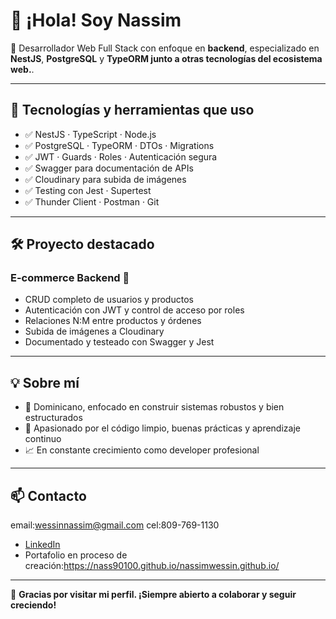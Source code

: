 # 👋 ¡Hola! Soy Nassim

🎯 Desarrollador Web Full Stack con enfoque en **backend**, especializado en **NestJS**, **PostgreSQL** y **TypeORM junto a otras tecnologías del ecosistema web.**.

---

## 🚀 Tecnologías y herramientas que uso

- ✅ NestJS · TypeScript · Node.js
- ✅ PostgreSQL · TypeORM · DTOs · Migrations
- ✅ JWT · Guards · Roles · Autenticación segura
- ✅ Swagger para documentación de APIs
- ✅ Cloudinary para subida de imágenes
- ✅ Testing con Jest · Supertest
- ✅ Thunder Client · Postman · Git

---

## 🛠️ Proyecto destacado
### E-commerce Backend 🛒
- CRUD completo de usuarios y productos
- Autenticación con JWT y control de acceso por roles
- Relaciones N:M entre productos y órdenes
- Subida de imágenes a Cloudinary
- Documentado y testeado con Swagger y Jest

---

## 💡 Sobre mí

- 📍 Dominicano, enfocado en construir sistemas robustos y bien estructurados
- 🧠 Apasionado por el código limpio, buenas prácticas y aprendizaje continuo
- 📈 En constante crecimiento como developer profesional

---

## 📫 Contacto
email:wessinnassim@gmail.com
cel:809-769-1130
- [LinkedIn]([https://www.linkedin.com/in/nassim-wessin-03666b18a](https://www.linkedin.com/in/nassim-wessin-03666b18a?utm_source=share&utm_campaign=share_via&utm_content=profile&utm_medium=ios_app))
- Portafolio en proceso de creación:https://nass90100.github.io/nassimwessin.github.io/

---

💬 **Gracias por visitar mi perfil. ¡Siempre abierto a colaborar y seguir creciendo!**
